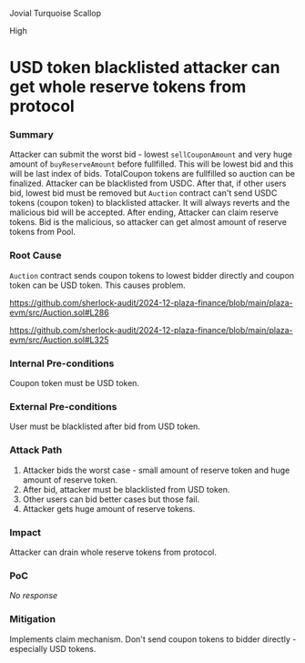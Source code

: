 Jovial Turquoise Scallop

High

# USD token blacklisted attacker can get whole reserve tokens from protocol

### Summary

Attacker can submit the worst bid - lowest `sellCouponAmount` and very huge amount of `buyReserveAmount` before fullfilled.
This will be lowest bid and this will be last index of bids. TotalCoupon tokens are fullfilled so auction can be finalized.
Attacker can be blacklisted from USDC.
After that, if other users bid, lowest bid must be removed but `Auction` contract can't send USDC tokens (coupon token) to blacklisted attacker.
It will always reverts and the malicious bid will be accepted.
After ending, Attacker can claim reserve tokens.
Bid is the malicious, so attacker can get almost amount of reserve tokens from Pool.

### Root Cause

`Auction` contract sends coupon tokens to lowest bidder directly and coupon token can be USD token.
This causes problem.

https://github.com/sherlock-audit/2024-12-plaza-finance/blob/main/plaza-evm/src/Auction.sol#L286

https://github.com/sherlock-audit/2024-12-plaza-finance/blob/main/plaza-evm/src/Auction.sol#L325

### Internal Pre-conditions

Coupon token must be USD token.

### External Pre-conditions

User must be blacklisted after bid from USD token.

### Attack Path

1. Attacker bids the worst case - small amount of reserve token and huge amount of reserve token.
2. After bid, attacker must be blacklisted from USD token.
3. Other users can bid better cases but those fail.
4. Attacker gets huge amount of reserve tokens.

### Impact

Attacker can drain whole reserve tokens from protocol.

### PoC

_No response_

### Mitigation

Implements claim mechanism.
Don't send coupon tokens to bidder directly - especially USD tokens.